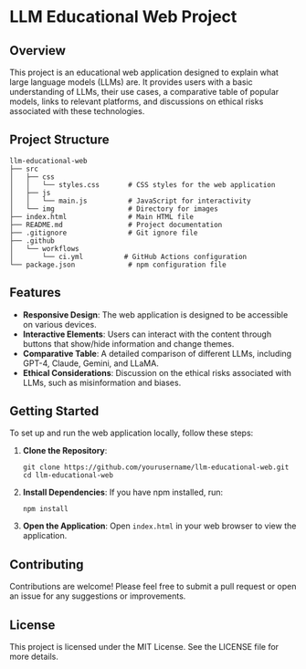 # LLM Educational Web Project

## Overview
This project is an educational web application designed to explain what large language models (LLMs) are. It provides users with a basic understanding of LLMs, their use cases, a comparative table of popular models, links to relevant platforms, and discussions on ethical risks associated with these technologies.

## Project Structure
```
llm-educational-web
├── src
│   ├── css
│   │   └── styles.css       # CSS styles for the web application
│   ├── js
│   │   └── main.js          # JavaScript for interactivity
│   └── img                  # Directory for images
├── index.html               # Main HTML file
├── README.md                # Project documentation
├── .gitignore               # Git ignore file
├── .github
│   └── workflows
│       └── ci.yml          # GitHub Actions configuration
└── package.json             # npm configuration file
```

## Features
- **Responsive Design**: The web application is designed to be accessible on various devices.
- **Interactive Elements**: Users can interact with the content through buttons that show/hide information and change themes.
- **Comparative Table**: A detailed comparison of different LLMs, including GPT-4, Claude, Gemini, and LLaMA.
- **Ethical Considerations**: Discussion on the ethical risks associated with LLMs, such as misinformation and biases.

## Getting Started
To set up and run the web application locally, follow these steps:

1. **Clone the Repository**:
   ```
   git clone https://github.com/yourusername/llm-educational-web.git
   cd llm-educational-web
   ```

2. **Install Dependencies**:
   If you have npm installed, run:
   ```
   npm install
   ```

3. **Open the Application**:
   Open `index.html` in your web browser to view the application.

## Contributing
Contributions are welcome! Please feel free to submit a pull request or open an issue for any suggestions or improvements.

## License
This project is licensed under the MIT License. See the LICENSE file for more details.
